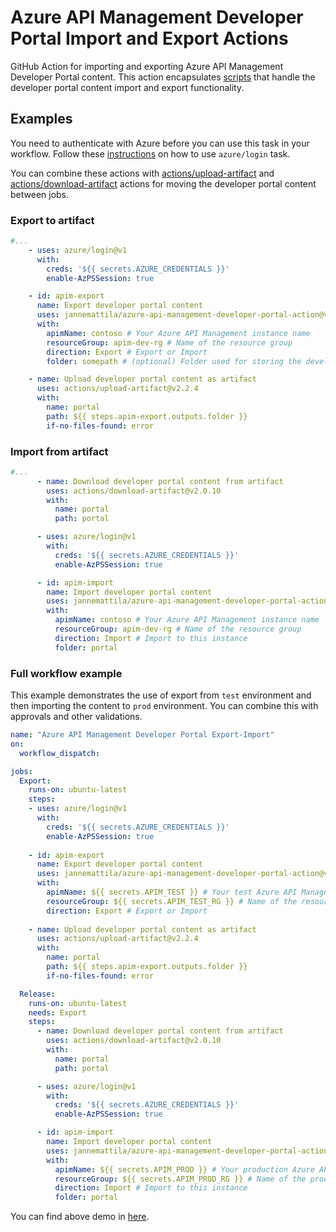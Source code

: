 # Azure API Management Developer Portal Import and Export Actions

GitHub Action for importing and exporting Azure API Management Developer Portal content.
This action encapsulates [scripts](https://github.com/JanneMattila/azure-api-management-developer-portal-import-and-export-scripts)
that handle the developer portal content import and export functionality.

## Examples

You need to authenticate with Azure before you can use this task in your workflow.
Follow these [instructions](https://github.com/Azure/login) on how to
use `azure/login` task.

You can combine these actions with 
[actions/upload-artifact](https://github.com/actions/upload-artifact) and
[actions/download-artifact](https://github.com/actions/download-artifact)
actions for moving the developer portal content between jobs.

### Export to artifact

```yml
#...
    - uses: azure/login@v1
      with:
        creds: '${{ secrets.AZURE_CREDENTIALS }}'
        enable-AzPSSession: true

    - id: apim-export
      name: Export developer portal content
      uses: jannemattila/azure-api-management-developer-portal-action@v1
      with:
        apimName: contoso # Your Azure API Management instance name
        resourceGroup: apim-dev-rg # Name of the resource group
        direction: Export # Export or Import
        folder: somepath # (optional) Folder used for storing the developer portal content

    - name: Upload developer portal content as artifact
      uses: actions/upload-artifact@v2.2.4
      with:
        name: portal
        path: ${{ steps.apim-export.outputs.folder }}
        if-no-files-found: error
```

### Import from artifact

```yml
#...
      - name: Download developer portal content from artifact
        uses: actions/download-artifact@v2.0.10
        with:
          name: portal
          path: portal

      - uses: azure/login@v1
        with:
          creds: '${{ secrets.AZURE_CREDENTIALS }}'
          enable-AzPSSession: true

      - id: apim-import
        name: Import developer portal content
        uses: jannemattila/azure-api-management-developer-portal-action@v1
        with:
          apimName: contoso # Your Azure API Management instance name
          resourceGroup: apim-dev-rg # Name of the resource group
          direction: Import # Import to this instance
          folder: portal
```

### Full workflow example

This example demonstrates the use of export from `test` environment
and then importing the content to `prod` environment. You
can combine this with approvals and other validations. 

```yml
name: "Azure API Management Developer Portal Export-Import"
on:
  workflow_dispatch:

jobs:
  Export:
    runs-on: ubuntu-latest
    steps:
    - uses: azure/login@v1
      with:
        creds: '${{ secrets.AZURE_CREDENTIALS }}'
        enable-AzPSSession: true
        
    - id: apim-export
      name: Export developer portal content
      uses: jannemattila/azure-api-management-developer-portal-action@v1
      with:
        apimName: ${{ secrets.APIM_TEST }} # Your test Azure API Management instance name
        resourceGroup: ${{ secrets.APIM_TEST_RG }} # Name of the resource group
        direction: Export # Export or Import
        
    - name: Upload developer portal content as artifact
      uses: actions/upload-artifact@v2.2.4
      with:
        name: portal
        path: ${{ steps.apim-export.outputs.folder }}
        if-no-files-found: error

  Release:
    runs-on: ubuntu-latest
    needs: Export
    steps:
      - name: Download developer portal content from artifact
        uses: actions/download-artifact@v2.0.10
        with:
          name: portal
          path: portal

      - uses: azure/login@v1
        with:
          creds: '${{ secrets.AZURE_CREDENTIALS }}'
          enable-AzPSSession: true

      - id: apim-import
        name: Import developer portal content
        uses: jannemattila/azure-api-management-developer-portal-action@v1
        with:
          apimName: ${{ secrets.APIM_PROD }} # Your production Azure API Management instance name
          resourceGroup: ${{ secrets.APIM_PROD_RG }} # Name of the production resource group
          direction: Import # Import to this instance
          folder: portal
```

You can find above demo in [here](https://github.com/JanneMattila/github-actions-demos/blob/main/.github/workflows/azure-api-management.yml).
